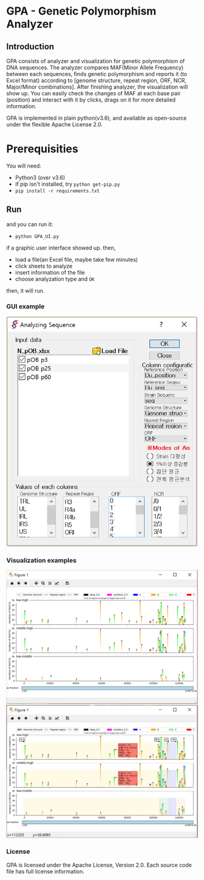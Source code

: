 # GPA - Genetic Polymorphism Analyzer

## Introduction

GPA consists of analyzer and visualization for genetic polymorphism of DNA sequences.
The analyzer compares MAF(Minor Allele Frequency) between each sequences, finds genetic polymorphism and reports it (to Excel format) according to [genome structure, repeat region, ORF, NCR, Major/Minor combinations].
After finishing analyzer, the visualization will show up. You can easily check the changes of MAF at each base pair (position) and interact with it by clicks, drags on it for more detailed information.

GPA is implemented in plain python(v3.6), and available as open-source under the flexible Apache License 2.0.

# Prerequisities

You will need:

* Python3 (over v3.6)
* if pip isn't installed, try `python get-pip.py`
* `pip install -r requirements.txt`

## Run
and you can run it:

* `python GPA_UI.py`

if a graphic user interface showed up. then,

* load a file(an Excel file, maybe take few minutes)
* click sheets to analyze
* insert information of the file
* choose analyzation type and `OK` 

then, it will run.

### GUI example
![Image](asset/GUI.PNG)

### Visualization examples
![Image](asset/visualization.PNG)
![Image](asset/visualization-3.JPG)


### License

GPA is licensed under the Apache License, Version 2.0.
Each source code file has full license information.